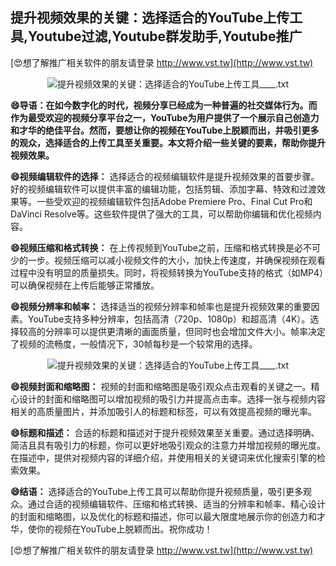 ## **提升视频效果的关键：选择适合的YouTube上传工具,Youtube过滤,Youtube群发助手,Youtube推广**

[😍想了解推广相关软件的朋友请登录 http://www.vst.tw](http://www.vst.tw)

 <center><img src="https://vst.tw/MP4/tuiguang/png/5.png" alt="提升视频效果的关键：选择适合的YouTube上传工具____.txt"></center>

**😄导语：在如今数字化的时代，视频分享已经成为一种普遍的社交媒体行为。而作为最受欢迎的视频分享平台之一，YouTube为用户提供了一个展示自己创造力和才华的绝佳平台。然而，要想让你的视频在YouTube上脱颖而出，并吸引更多的观众，选择适合的上传工具至关重要。本文将介绍一些关键的要素，帮助你提升视频效果。**

**😄视频编辑软件的选择：**
选择适合的视频编辑软件是提升视频效果的首要步骤。好的视频编辑软件可以提供丰富的编辑功能，包括剪辑、添加字幕、特效和过渡效果等。一些受欢迎的视频编辑软件包括Adobe Premiere Pro、Final Cut Pro和DaVinci Resolve等。这些软件提供了强大的工具，可以帮助你编辑和优化视频内容。

**😄视频压缩和格式转换：**
在上传视频到YouTube之前，压缩和格式转换是必不可少的一步。视频压缩可以减小视频文件的大小，加快上传速度，并确保视频在观看过程中没有明显的质量损失。同时，将视频转换为YouTube支持的格式（如MP4）可以确保视频在上传后能够正常播放。

**😄视频分辨率和帧率：**
选择适当的视频分辨率和帧率也是提升视频效果的重要因素。YouTube支持多种分辨率，包括高清（720p、1080p）和超高清（4K）。选择较高的分辨率可以提供更清晰的画面质量，但同时也会增加文件大小。帧率决定了视频的流畅度，一般情况下，30帧每秒是一个较常用的选择。

 <center><img src="https://vst.tw/MP4/tuiguang/png/0.png" alt="提升视频效果的关键：选择适合的YouTube上传工具____.txt"></center>

**😄视频封面和缩略图：**
视频的封面和缩略图是吸引观众点击观看的关键之一。精心设计的封面和缩略图可以增加视频的吸引力并提高点击率。选择一张与视频内容相关的高质量图片，并添加吸引人的标题和标签，可以有效提高视频的曝光率。

**😄标题和描述：**
合适的标题和描述对于提升视频效果至关重要。通过选择明确、简洁且具有吸引力的标题，你可以更好地吸引观众的注意力并增加视频的曝光度。在描述中，提供对视频内容的详细介绍，并使用相关的关键词来优化搜索引擎的检索效果。

**😄结语：**
选择适合的YouTube上传工具可以帮助你提升视频质量，吸引更多观众。通过合适的视频编辑软件、压缩和格式转换、适当的分辨率和帧率、精心设计的封面和缩略图，以及优化的标题和描述，你可以最大限度地展示你的创造力和才华，使你的视频在YouTube上脱颖而出。祝你成功！

[😍想了解推广相关软件的朋友请登录 http://www.vst.tw](http://www.vst.tw)



